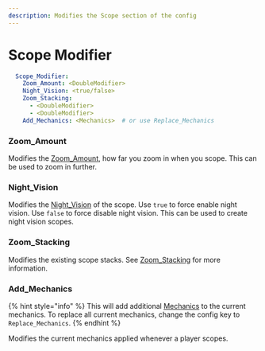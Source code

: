 ```yaml
---
description: Modifies the Scope section of the config
---
```


# Scope Modifier

```yaml
  Scope_Modifier:
    Zoom_Amount: <DoubleModifier>
    Night_Vision: <true/false>
    Zoom_Stacking: 
      - <DoubleModifier>
      - <DoubleModifier>
    Add_Mechanics: <Mechanics>  # or use Replace_Mechanics
```

### Zoom\_Amount

Modifies the [Zoom\_Amount](https://app.gitbook.com/s/nwFaVZ2SN7YPdxsP5G6f/weapon-modules/scope#zoom\_amount "mention"), how far you zoom in when you scope. This can be used to zoom in further.&#x20;

### Night\_Vision

Modifies the [Night\_Vision](https://app.gitbook.com/s/nwFaVZ2SN7YPdxsP5G6f/weapon-modules/scope#night\_vision "mention") of the scope. Use `true` to force enable night vision. Use `false` to force disable night vision. This can be used to create night vision scopes.&#x20;

### Zoom\_Stacking

Modifies the existing scope stacks. See [Zoom\_Stacking](https://app.gitbook.com/s/nwFaVZ2SN7YPdxsP5G6f/weapon-modules/scope#zoom\_stacking "mention") for more information.

### Add\_Mechanics

{% hint style="info" %}
This will add additional [Mechanics](https://app.gitbook.com/o/MgHAZkcfIhs3YcmBjk2r/s/hz7yMxlL81NxAT44nraH/ "mention") to the current mechanics. To replace all current mechanics, change the config key to `Replace_Mechanics`.&#x20;
{% endhint %}

Modifies the current mechanics applied whenever a player scopes.&#x20;
